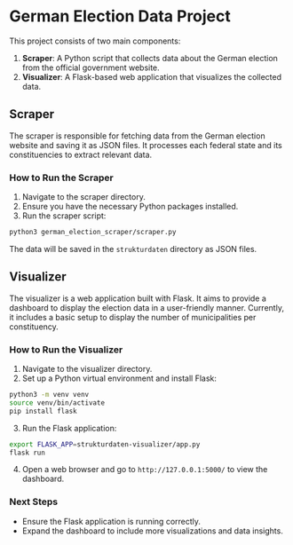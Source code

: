 # German Election Data Project

This project consists of two main components:

1. **Scraper**: A Python script that collects data about the German election from the official government website.
2. **Visualizer**: A Flask-based web application that visualizes the collected data.

## Scraper

The scraper is responsible for fetching data from the German election website and saving it as JSON files. It processes each federal state and its constituencies to extract relevant data.

### How to Run the Scraper

1. Navigate to the scraper directory.
2. Ensure you have the necessary Python packages installed.
3. Run the scraper script:

```bash
python3 german_election_scraper/scraper.py
```

The data will be saved in the `strukturdaten` directory as JSON files.

## Visualizer

The visualizer is a web application built with Flask. It aims to provide a dashboard to display the election data in a user-friendly manner. Currently, it includes a basic setup to display the number of municipalities per constituency.

### How to Run the Visualizer

1. Navigate to the visualizer directory.
2. Set up a Python virtual environment and install Flask:

```bash
python3 -m venv venv
source venv/bin/activate
pip install flask
```

3. Run the Flask application:

```bash
export FLASK_APP=strukturdaten-visualizer/app.py
flask run
```

4. Open a web browser and go to `http://127.0.0.1:5000/` to view the dashboard.

### Next Steps

- Ensure the Flask application is running correctly.
- Expand the dashboard to include more visualizations and data insights.

